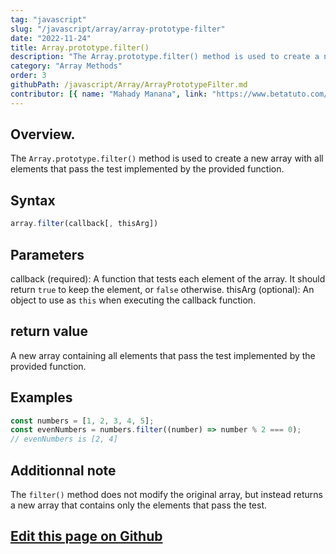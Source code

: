 ```yaml
---
tag: "javascript"
slug: "/javascript/array/array-prototype-filter"
date: "2022-11-24"
title: Array.prototype.filter()
description: "The Array.prototype.filter() method is used to create a new array with all elements that pass the test implemented by the provided function."
category: "Array Methods"
order: 3
githubPath: /javascript/Array/ArrayPrototypeFilter.md
contributor: [{ name: "Mahady Manana", link: "https://www.betatuto.com/" }]
---
```





## Overview.

The `Array.prototype.filter()` method is used to create a new array with all elements that pass the test implemented by the provided function.

## Syntax

```javascript
array.filter(callback[, thisArg])
```

## Parameters

callback (required): A function that tests each element of the array. It should return `true` to keep the element, or `false` otherwise.
thisArg (optional): An object to use as `this` when executing the callback function.

## return value

A new array containing all elements that pass the test implemented by the provided function.

## Examples

```javascript
const numbers = [1, 2, 3, 4, 5];
const evenNumbers = numbers.filter((number) => number % 2 === 0);
// evenNumbers is [2, 4]
```


## Additionnal note

The `filter()` method does not modify the original array, but instead returns a new array that contains only the elements that pass the test.



## <a href="https://github.com/mahady-manana/betatuto-docs/tree/main/docs/javascript/Array/ArrayPrototypeFilter.md" target="_blank">Edit this page on Github</a>

